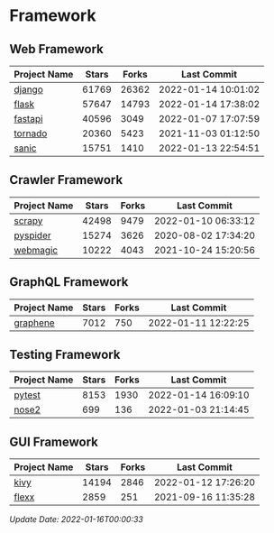 # Framework

## Web Framework
| Project Name | Stars | Forks | Last Commit |
| ------------ | ----- | ----- | ----------- |
| [django](https://github.com/django/django) | 61769 | 26362 | 2022-01-14 10:01:02 |
| [flask](https://github.com/pallets/flask) | 57647 | 14793 | 2022-01-14 17:38:02 |
| [fastapi](https://github.com/tiangolo/fastapi) | 40596 | 3049 | 2022-01-07 17:07:59 |
| [tornado](https://github.com/tornadoweb/tornado) | 20360 | 5423 | 2021-11-03 01:12:50 |
| [sanic](https://github.com/sanic-org/sanic) | 15751 | 1410 | 2022-01-13 22:54:51 |

## Crawler Framework
| Project Name | Stars | Forks | Last Commit |
| ------------ | ----- | ----- | ----------- |
| [scrapy](https://github.com/scrapy/scrapy) | 42498 | 9479 | 2022-01-10 06:33:12 |
| [pyspider](https://github.com/binux/pyspider) | 15274 | 3626 | 2020-08-02 17:34:20 |
| [webmagic](https://github.com/code4craft/webmagic) | 10222 | 4043 | 2021-10-24 15:20:56 |

## GraphQL Framework
| Project Name | Stars | Forks | Last Commit |
| ------------ | ----- | ----- | ----------- |
| [graphene](https://github.com/graphql-python/graphene) | 7012 | 750 | 2022-01-11 12:22:25 |

## Testing Framework
| Project Name | Stars | Forks | Last Commit |
| ------------ | ----- | ----- | ----------- |
| [pytest](https://github.com/pytest-dev/pytest) | 8153 | 1930 | 2022-01-14 16:09:10 |
| [nose2](https://github.com/nose-devs/nose2) | 699 | 136 | 2022-01-03 21:14:45 |

## GUI Framework
| Project Name | Stars | Forks | Last Commit |
| ------------ | ----- | ----- | ----------- |
| [kivy](https://github.com/kivy/kivy) | 14194 | 2846 | 2022-01-12 17:26:20 |
| [flexx](https://github.com/flexxui/flexx) | 2859 | 251 | 2021-09-16 11:35:28 |

*Update Date: 2022-01-16T00:00:33*